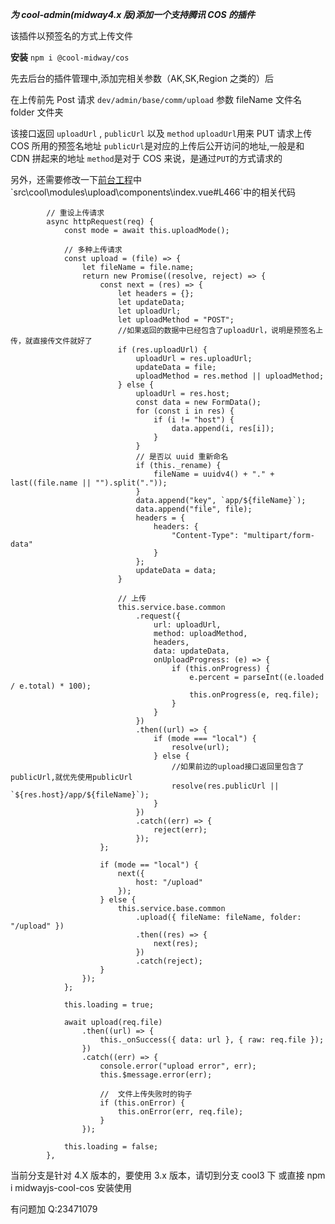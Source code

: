 **_为 cool-admin(midway4.x 版)添加一个支持腾讯 COS 的插件_**

该插件以预签名的方式上传文件

**安装**
`npm i @cool-midway/cos`

先去后台的插件管理中,添加完相关参数（AK,SK,Region 之类的）后

在上传前先 Post 请求
`dev/admin/base/comm/upload`
参数
fileName 文件名
folder 文件夹

该接口返回 `uploadUrl` , `publicUrl` 以及 `method`
`uploadUrl`用来 PUT 请求上传 COS 所用的预签名地址
`publicUrl`是对应的上传后公开访问的地址,一般是和 CDN 拼起来的地址
`method`是对于 COS 来说，是通过`PUT`的方式请求的

另外，还需要修改一下[前台工程]('https://github.com/cool-team-official/cool-admin-vue/tree/vue3-ts-vite')中`src\cool\modules\upload\components\index.vue#L466`中的相关代码

```
		// 重设上传请求
		async httpRequest(req) {
			const mode = await this.uploadMode();

			// 多种上传请求
			const upload = (file) => {
				let fileName = file.name;
				return new Promise((resolve, reject) => {
					const next = (res) => {
						let headers = {};
						let updateData;
						let uploadUrl;
						let uploadMethod = "POST";
						//如果返回的数据中已经包含了uploadUrl，说明是预签名上传，就直接传文件就好了
						if (res.uploadUrl) {
							uploadUrl = res.uploadUrl;
							updateData = file;
							uploadMethod = res.method || uploadMethod;
						} else {
							uploadUrl = res.host;
							const data = new FormData();
							for (const i in res) {
								if (i != "host") {
									data.append(i, res[i]);
								}
							}
							// 是否以 uuid 重新命名
							if (this._rename) {
								fileName = uuidv4() + "." + last((file.name || "").split("."));
							}
							data.append("key", `app/${fileName}`);
							data.append("file", file);
							headers = {
								headers: {
									"Content-Type": "multipart/form-data"
								}
							};
							updateData = data;
						}

						// 上传
						this.service.base.common
							.request({
								url: uploadUrl,
								method: uploadMethod,
								headers,
								data: updateData,
								onUploadProgress: (e) => {
									if (this.onProgress) {
										e.percent = parseInt((e.loaded / e.total) * 100);
										this.onProgress(e, req.file);
									}
								}
							})
							.then((url) => {
								if (mode === "local") {
									resolve(url);
								} else {
									//如果前边的upload接口返回里包含了publicUrl,就优先使用publicUrl
									resolve(res.publicUrl || `${res.host}/app/${fileName}`);
								}
							})
							.catch((err) => {
								reject(err);
							});
					};

					if (mode == "local") {
						next({
							host: "/upload"
						});
					} else {
						this.service.base.common
							.upload({ fileName: fileName, folder: "/upload" })
							.then((res) => {
								next(res);
							})
							.catch(reject);
					}
				});
			};

			this.loading = true;

			await upload(req.file)
				.then((url) => {
					this._onSuccess({ data: url }, { raw: req.file });
				})
				.catch((err) => {
					console.error("upload error", err);
					this.$message.error(err);

					// 	文件上传失败时的钩子
					if (this.onError) {
						this.onError(err, req.file);
					}
				});

			this.loading = false;
		},
```

当前分支是针对 4.X 版本的，要使用 3.x 版本，请切到分支 cool3 下
或直接 npm i midwayjs-cool-cos 安装使用

有问题加 Q:23471079
